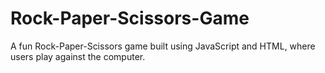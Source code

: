 # Rock-Paper-Scissors-Game
A fun Rock-Paper-Scissors game built using JavaScript and HTML, where users play against the computer.
